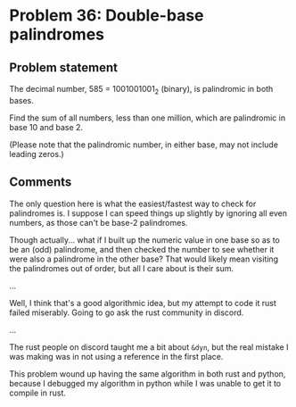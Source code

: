 # Problem 36: Double-base palindromes

## Problem statement

<p>The decimal number, 585 = 1001001001<sub>2</sub> (binary), is palindromic in both bases.</p>
<p>Find the sum of all numbers, less than one million, which are palindromic in base 10 and base 2.</p>
<p class="info">(Please note that the palindromic number, in either base, may not include leading zeros.)</p>

## Comments

The only question here is what the easiest/fastest way to check for
palindromes is. I suppose I can speed things up slightly by ignoring
all even numbers, as those can't be base-2 palindromes.

Though actually... what if I built up the numeric value in one base so
as to be an (odd) palindrome, and then checked the number to see
whether it were also a palindrome in the other base? That would likely
mean visiting the palindromes out of order, but all I care about is
their sum.

...

Well, I think that's a good algorithmic idea, but my attempt to code it
rust failed miserably. Going to go ask the rust community in discord.

...

The rust people on discord taught me a bit about `&dyn`, but the
real mistake I was making was in not using a reference in the first
place.

This problem wound up having the same algorithm in both rust and
python, because I debugged my algorithm in python while I was unable
to get it to compile in rust.
